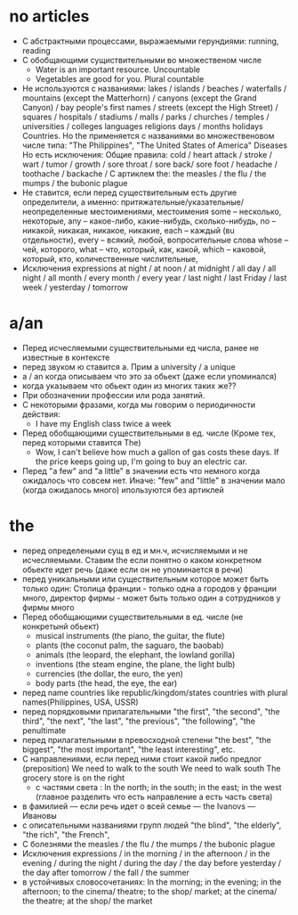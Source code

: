 # no articles
- С абстрактными процессами, выражаемыми герундиями: running, reading
- С обобщающими сущиствительными во множественом числе
    - Water is an important resource. Uncountable
    - Vegetables are good for you. Plural countable  
- Не используются с названиями:
    lakes / islands / beaches / waterfalls / mountains (except the Matterhorn) / canyons (except the Grand Canyon) / bay
    people's first names / 
    streets (except the High Street) / squares / hospitals / stadiums / malls / parks / churches / temples / universities / colleges
    languages
    religions
    days / months
    holidays
    Countries. Но the применяется с названиями во множественовом числе типа: "The Philippines", "The United States of America"
    Diseases
        Но есть исключения:
            Общие правила: cold / heart attack / stroke / wart / tumor / growth / sore throat / sore back/ sore foot / headache / toothache / backache / 
            С артиклем the: the measles / the flu / the mumps / the bubonic plague
- Не ставится, если перед существительным есть другие определители, а именно: 
    притяжательные/указательные/неопределенные местоимениями, 
    местоимения some – несколько, некоторые, 
    any – какое-либо, какие-нибудь, сколько-нибудь, no – никакой, никакая, никакое, никакие, each – каждый (вu отдельности), every – всякий, любой, 
    вопросительные слова whose – чей, которого, what – что, который, как, какой, which – каковой, который, кто, 
    количественные числительные, 
- Исключения expressions
    at night / at noon / at midnight / all day / all night / all month / every month / every year / last night / last Friday / last week / yesterday / tomorrow

# a/an 
- Перед исчесляемыми существительными ед числа, ранее не известные в контексте
- перед звуком ю ставится a. Прим a university / a unique
- a / an когда описываем что это за обьект (даже если упоминался)
- когда указываем что обьект один из многих таких же??
- При обозначении профессии или рода занятий.
- С некоторыми фразами, когда мы говорим о периодичности действия: 
  - I have my English class twice a week
- Перед обобщающими существительными в ед. числе (Кроме тех, перед которыми ставится The)
  - Wow, I can't believe how much a gallon of gas costs these days. If the price keeps going up, I'm going to buy an electric car.
- Перед "a few" and "a little" в значении есть что немного когда ожидалось что совсем нет. Иначе: "few" and "little" в значении мало (когда ожидалось много) ипользуются без артиклей


# the
- перед определеными сущ в ед и мн.ч, исчисляемыми и не исчесляемыми. Ставим the если понятно о каком конкретном обьекте идет речь (даже если он не упоминается в речи)
- перед уникальными или существительным которое может быть только один: Столица франции - только одна а городов у франции много, директор фирмы - может быть только один а сотрудников у фирмы много
- Перед обобщающими существительными в ед. числе (не конкретынй обьект)
  - musical instruments (the piano, the guitar, the flute)
  - plants (the coconut palm, the saguaro, the baobab)
  - animals (the leopard, the elephant, the lowland gorilla)
  - inventions (the steam engine, the plane, the light bulb)
  - currencies (the dollar, the euro, the yen)
  - body parts (the head, the eye, the ear)
- перед name countries like republic/kingdom/states countries with plural names(Philippines, USA, USSR)
- перед порядковыми прилагательными "the first", "the second", "the third", "the next", "the last", "the previous", "the following", "the penultimate
- перед прилагательными в превосходной степени "the best", "the biggest", "the most important", "the least interesting", etc.
- С направлениями, если перед ними стоит какой либо предлог (preposition)
    We need to walk to the south
    We need to walk south
    The grocery store is on the right
  - с частями света : In the north; in the south; in the east; in the west (главное разделить что есть направление а есть часть света)
- в фамилией — если речь идет о всей семье — the Ivanovs — Ивановы
- c описательными названиями групп людей "the blind", "the elderly", "the rich", "the French",
- С болезнями the measles / the flu / the mumps / the bubonic plague
- Исключения expressions / in the morning / in the afternoon / in the evening / during the night / during the day / the day before yesterday / the day after tomorrow / the fall / the summer
- в устойчивых словосочетаниях: In the morning; in the evening; in the afternoon; to the cinema/ theatre; to the shop/ market; at the cinema/ the theatre; at the shop/ the market